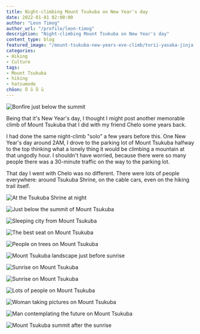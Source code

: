 ```yaml
---
title: Night-climbing Mount Tsukuba on New Year's day
date: 2022-01-01 02:00:00
author: "Leon Timog"
author_url: "/profile/leon-timog"
description: "Night-climbing Mount Tsukuba on New Year's day"
content_type: blog
featured_image: "/mount-tsukuba-new-years-eve-climb/torii-yasaka-jinja.jpg"
categories:
- Hiking
- Culture
tags:
- Mount Tsukuba
- hiking
- hatsumode
chōon: Ō ō Ū ū
---
```

![Bonfire just below the summit](mount-tsukuba-new-year-climb-02.jpg "Giant bonfire just before the trail to the summit where people could warm themselves up before freezing at the top waiting for the sunrise.")

Being that it's New Year's day, I thought I might post another memorable climb of Mount Tsukuba that I did with my friend Chelo some years back.

I had done the same night-climb "solo" a few years before this. One New Year's day around 2AM, I drove to the parking lot of Mount Tsukuba halfway to the top thinking what a lonely thing it would be climbing a mountain at that ungodly hour. I shouldn't have worried, because there were so many people there was a 30-minute traffic on the way to the parking lot.

That day I went with Chelo was no different. There were lots of people everywhere: around Tsukuba Shrine, on the cable cars, even on the hiking trail itself.

![At the Tsukuba Shrine at night](mount-tsukuba-new-year-climb-01.jpg "People lining up in front of Tsukuba Shrine for the [Hatsumode](../hatsumode/).")

![Just below the summit of Mount Tsukuba](mount-tsukuba-new-year-climb-03.jpg "It was still dark just when we got to the summit, which was good because it would soon fill up with people.")

![Sleeping city from Mount Tsukuba](mount-tsukuba-new-year-climb-04.jpg "At the summit, we look down the sleeping city below us while waiting for the sunrise.")

![The best seat on Mount Tsukuba](mount-tsukuba-new-year-climb-08.jpg "Soon every space was taken but we probably had the best seat, having arrived earlier than most everybody else. The downside was we had to sit our asses on freezing rock for many hours.")

![People on trees on Mount Tsukuba](mount-tsukuba-new-year-climb-05.jpg "The place was so packed there were even people in the trees. So if you want solitude to contemplate the future, better do your climb on an ordinary day.")

![Mount Tsukuba landscape just before sunrise](mount-tsukuba-new-year-climb-09.jpg "The landscape just before sunrise.")

![Sunrise on Mount Tsukuba](mount-tsukuba-new-year-climb-12.jpg "And then just like that, the sun broke through the horizon.")

![Sunrise on Mount Tsukuba](mount-tsukuba-new-year-climb-14.jpg "Time to take pictures.")

![Lots of people on Mount Tsukuba](mount-tsukuba-new-year-climb-06.jpg "We were carrying bulky SLRs and we found it amusing that people were talking pictures with their phones--which we would do too after a few years.")

![Woman taking pictures on Mount Tsukuba](mount-tsukuba-new-year-climb-10.jpg "A woman takes her first photos of the sunrise from the summit of Mount Tsukuba.")

![Man contemplating the future on Mount Tsukuba](mount-tsukuba-new-year-climb-11.jpg "And a man with only a tank top on soaking up the first sunlight of the new year.")

![Mount Tsukuba summit after the sunrise](mount-tsukuba-new-year-climb-13.jpg "The crowd began to disperse after the sunrise. Everybody has the whole year ahead them.")

